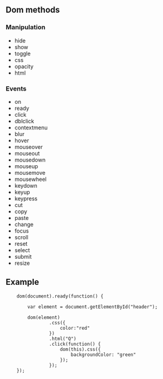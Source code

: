 
## Dom methods

### Manipulation

- hide
- show
- toggle
- css
- opacity
- html
    
### Events
    
- on
- ready
- click
- dblclick
- contextmenu
- blur
- hover
- mouseover
- mouseout
- mousedown
- mouseup
- mousemove
- mousewheel
- keydown
- keyup
- keypress
- cut
- copy
- paste
- change
- focus
- scroll
- reset
- select
- submit
- resize




## Example


```
    dom(document).ready(function() {

        var element = document.getElementById("header");

        dom(element)
                .css({
                    color:"red"
                })
                .html("Q")
                .click(function() {
                    dom(this).css({
                        backgroundColor: "green"
                    });
                });
    });

```

